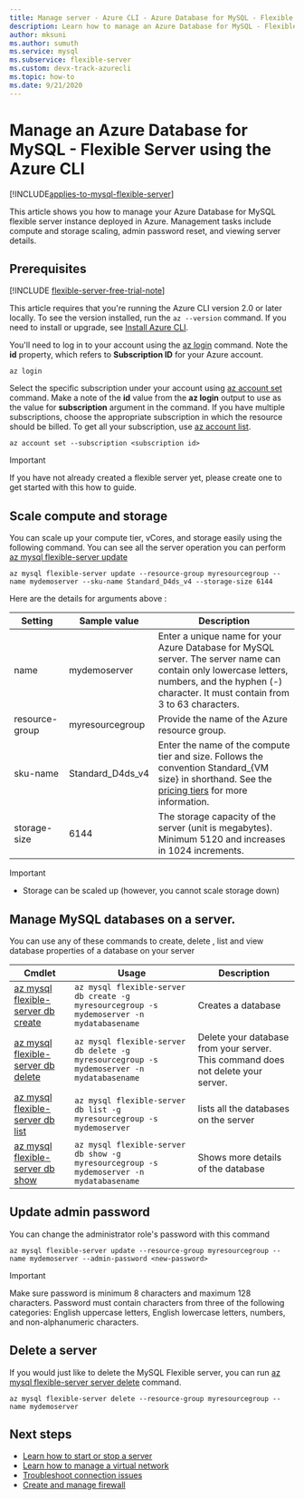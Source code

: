 ```yaml
---
title: Manage server - Azure CLI - Azure Database for MySQL - Flexible Server
description: Learn how to manage an Azure Database for MySQL - Flexible Server from the Azure CLI.
author: mksuni
ms.author: sumuth
ms.service: mysql
ms.subservice: flexible-server
ms.custom: devx-track-azurecli
ms.topic: how-to
ms.date: 9/21/2020
---
```


# Manage an Azure Database for MySQL - Flexible Server using the Azure CLI
[!INCLUDE[applies-to-mysql-flexible-server](../includes/applies-to-mysql-flexible-server.md)]

This article shows you how to manage your Azure Database for MySQL flexible server instance deployed in Azure. Management tasks include compute and storage scaling, admin password reset, and viewing server details.

## Prerequisites

[!INCLUDE [flexible-server-free-trial-note](../includes/flexible-server-free-trial-note.md)]

This article requires that you're running the Azure CLI version 2.0 or later locally. To see the version installed, run the `az --version` command. If you need to install or upgrade, see [Install Azure CLI](/cli/azure/install-azure-cli).

You'll need to log in to your account using the [az login](/cli/azure/reference-index#az-login) command. Note the **id** property, which refers to **Subscription ID** for your Azure account.

```azurecli-interactive
az login
```

Select the specific subscription under your account using [az account set](/cli/azure/account) command. Make a note of the **id** value from the **az login** output to use as the value for **subscription** argument in the command. If you have multiple subscriptions, choose the appropriate subscription in which the resource should be billed. To get all your subscription, use [az account list](/cli/azure/account#az-account-list).

```azurecli
az account set --subscription <subscription id>
```

> [!IMPORTANT]
>If you have not already created a flexible server yet, please create one to get started with this how to guide.

## Scale compute and storage

You can scale up your compute tier, vCores, and storage easily using the following command. You can see all the server operation you can perform [az mysql flexible-server update](/cli/azure/mysql/flexible-server#az-mysql-flexible-server-update)

```azurecli-interactive
az mysql flexible-server update --resource-group myresourcegroup --name mydemoserver --sku-name Standard_D4ds_v4 --storage-size 6144
```

Here are the details for arguments above :

**Setting** | **Sample value** | **Description**
---|---|---
name | mydemoserver | Enter a unique name for your Azure Database for MySQL server. The server name can contain only lowercase letters, numbers, and the hyphen (-) character. It must contain from 3 to 63 characters.
resource-group | myresourcegroup | Provide the name of the Azure resource group.
sku-name|Standard_D4ds_v4|Enter the name of the compute tier and size. Follows the convention Standard_{VM size} in shorthand. See the [pricing tiers](../concepts-pricing-tiers.md) for more information.
storage-size | 6144 | The storage capacity of the server (unit is megabytes). Minimum 5120 and increases in 1024 increments.

> [!IMPORTANT]
>- Storage can be scaled up (however, you cannot scale storage down)


## Manage MySQL databases on a server.
You can use any of these commands to create, delete , list and view database properties of a database on your server

| Cmdlet | Usage| Description |
| --- | ---| --- |
|[az mysql flexible-server db create](/cli/azure/mysql/flexible-server/db#az-mysql-flexible-server-db-create)|```az mysql flexible-server db create -g myresourcegroup -s mydemoserver -n mydatabasename``` |Creates a database|
|[az mysql flexible-server db delete](/cli/azure/mysql/flexible-server/db#az-mysql-flexible-server-db-delete)|```az mysql flexible-server db delete -g myresourcegroup -s mydemoserver -n mydatabasename```|Delete your database from your server. This command does not delete your server. |
|[az mysql flexible-server db list](/cli/azure/mysql/flexible-server/db#az-mysql-flexible-server-db-list)|```az mysql flexible-server db list -g myresourcegroup -s mydemoserver```|lists all the databases on the server|
|[az mysql flexible-server db show](/cli/azure/mysql/flexible-server/db#az-mysql-flexible-server-db-show)|```az mysql flexible-server db show -g myresourcegroup -s mydemoserver -n mydatabasename```|Shows more details of the database|

## Update admin password
You can change the administrator role's password with this command
```azurecli-interactive
az mysql flexible-server update --resource-group myresourcegroup --name mydemoserver --admin-password <new-password>
```

> [!IMPORTANT]
> Make sure password is minimum 8 characters and maximum 128 characters.
> Password must contain characters from three of the following categories: English uppercase letters, English lowercase letters, numbers, and non-alphanumeric characters.

## Delete a server
If you would just like to delete the MySQL Flexible server, you can run [az mysql flexible-server server delete](/cli/azure/mysql/flexible-server#az-mysql-flexible-server-delete) command.

```azurecli-interactive
az mysql flexible-server delete --resource-group myresourcegroup --name mydemoserver
```

## Next steps
- [Learn how to start or stop a server](how-to-stop-start-server-portal.md)
- [Learn how to manage a virtual network](how-to-manage-virtual-network-cli.md)
- [Troubleshoot connection issues](how-to-troubleshoot-common-connection-issues.md)
- [Create and manage firewall](how-to-manage-firewall-cli.md)

